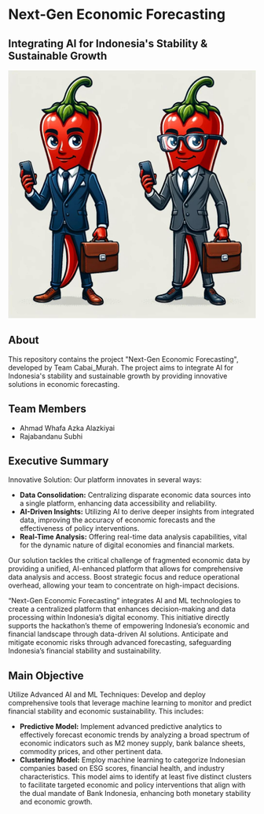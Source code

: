 # Next-Gen Economic Forecasting

## Integrating AI for Indonesia's Stability & Sustainable Growth

![Project Logo](https://github.com/rajabandanu/Hackathon-Bank-Indonesia-2024/blob/main/Cabai%20Team.jpg)

## About
This repository contains the project "Next-Gen Economic Forecasting", developed by Team Cabai_Murah. The project aims to integrate AI for Indonesia's stability and sustainable growth by providing innovative solutions in economic forecasting.

## Team Members
- Ahmad Whafa Azka Alazkiyai
- Rajabandanu Subhi

## Executive Summary
Innovative Solution: Our platform innovates in several ways:
- **Data Consolidation:** Centralizing disparate economic data sources into a single platform, enhancing data accessibility and reliability.
- **AI-Driven Insights:** Utilizing AI to derive deeper insights from integrated data, improving the accuracy of economic forecasts and the effectiveness of policy interventions.
- **Real-Time Analysis:** Offering real-time data analysis capabilities, vital for the dynamic nature of digital economies and financial markets.

Our solution tackles the critical challenge of fragmented economic data by providing a unified, AI-enhanced platform that allows for comprehensive data analysis and access. Boost strategic focus and reduce operational overhead, allowing your team to concentrate on high-impact decisions.

“Next-Gen Economic Forecasting” integrates AI and ML technologies to create a centralized platform that enhances decision-making and data processing within Indonesia’s digital economy. This initiative directly supports the hackathon’s theme of empowering Indonesia’s economic and financial landscape through data-driven AI solutions. Anticipate and mitigate economic risks through advanced forecasting, safeguarding Indonesia’s financial stability and sustainability.

## Main Objective
Utilize Advanced AI and ML Techniques: Develop and deploy comprehensive tools that leverage machine learning to monitor and predict financial stability and economic sustainability. This includes:
- **Predictive Model:** Implement advanced predictive analytics to effectively forecast economic trends by analyzing a broad spectrum of economic indicators such as M2 money supply, bank balance sheets, commodity prices, and other pertinent data.
- **Clustering Model:** Employ machine learning to categorize Indonesian companies based on ESG scores, financial health, and industry characteristics. This model aims to identify at least five distinct clusters to facilitate targeted economic and policy interventions that align with the dual mandate of Bank Indonesia, enhancing both monetary stability and economic growth.
